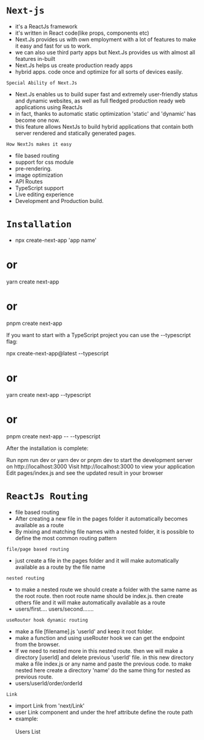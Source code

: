 # `Next-js`
* it's a ReactJs framework
* it's written in React code(like props, components etc)
* Next.Js provides us with own employment with a lot of features to make it easy and fast for us to work.
* we can also use third party apps but Next.Js provides us with almost all features in-built
* Next.Js helps us create production ready apps
* hybrid apps. code once and optimize for all sorts of devices easily.

`Special Ability of Next.Js`
* Next.Js enables us to build super fast and extremely user-friendly status and dynamic websites, as well as full fledged production ready web applications using ReactJs
* in fact, thanks to automatic static optimization 'static' and 'dynamic' has become one now.
* this feature allows NextJs to build hybrid applications that contain both server rendered and statically generated pages.

`How NextJs makes it easy`
* file based routing 
* support for css module
* pre-rendering.
* image optimization
* API Routes
* TypeScript support
* Live editing experience
* Development and Production build.

# `Installation`
* npx create-next-app 'app name'
# or
yarn create next-app
# or
pnpm create next-app

If you want to start with a TypeScript project you can use the --typescript flag:

npx create-next-app@latest --typescript
# or
yarn create next-app --typescript
# or
pnpm create next-app -- --typescript

After the installation is complete:

Run npm run dev or yarn dev or pnpm dev to start the development server on http://localhost:3000
Visit http://localhost:3000 to view your application
Edit pages/index.js and see the updated result in your browser


# `ReactJs Routing`
- file based routing
- After creating a new file in the pages folder it automatically becomes available as a route
- By mixing and matching file names with a nested folder, it is possible to define the most common routing pattern

`file/page based routing`
- just create a file in the pages folder and it will make automatically available as a route by the file name

`nested routing`
- to make a nested route we should create a folder with the same name as the root route. then root route name should be index.js. then create others file and it will make automatically available as a route
- users/first.... users/second.......

`useRouter hook dynamic routing`
- make a file [filename].js 'userId' and keep it root folder.
- make a function and using useRouter hook we can get the endpoint from the browser.
- If we need to nested more in this nested route. then we will make a directory [userId] and delete previous 'userId' file. in this new directory make a file index.js or any name and paste the previous code. to make nested here create a directory 'name' do the same thing for nested as previous route.
- users/userId/order/orderId

`Link`
- import Link from 'next/Link'
- user Link component and under the href attribute define the route path
- example: <br />
    <Link href="/users"> <br />
        <a>Users List</a> 
    </Link> <br />

